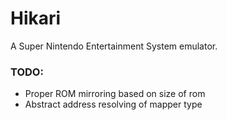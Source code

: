 # Hikari
A Super Nintendo Entertainment System emulator.

### TODO:
- Proper ROM mirroring based on size of rom
- Abstract address resolving of mapper type


